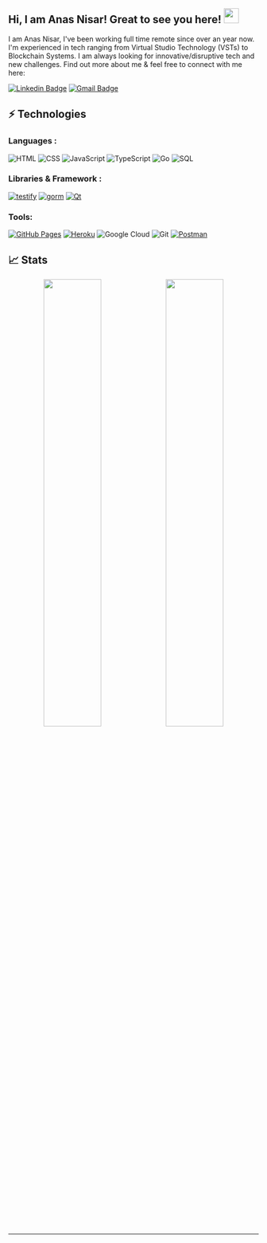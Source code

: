 ## Hi, I am Anas Nisar! Great to see you here! <img src="https://raw.githubusercontent.com/aemmadi/aemmadi/master/wave.gif" width="30px">

I am Anas Nisar, I've been working full time remote since over an year now. I'm experienced in tech ranging from Virtual Studio Technology (VSTs) to Blockchain Systems. I am always looking for innovative/disruptive tech and new challenges. Find out more about me & feel free to connect with me here:

[![Linkedin Badge](https://img.shields.io/badge/-AnasNisar-blue?style=flat-square&logo=Linkedin&logoColor=white&link=https://www.linkedin.com/in/m-anas-nisar/)](https://www.linkedin.com/in/m-anas-nisar/)
[![Gmail Badge](https://img.shields.io/badge/-anasnisar980@gmail.com-c14438?style=flat-square&logo=Gmail&logoColor=white&link=mailto:nasnisar980@gmail.com)](mailto:nasnisar980@gmail.com)


## ⚡ Technologies

### Languages :

![HTML](https://img.shields.io/badge/HTML5-E34F26?style=flat-square&logo=html5&logoColor=white)
![CSS](https://img.shields.io/badge/CSS-239120?&style=flat-square&logo=css3&logoColor=white)
![JavaScript](https://img.shields.io/badge/JavaScript-F7DF1E?style=flat-square&logo=javascript&logoColor=black)
![TypeScript](https://img.shields.io/badge/TypeScript-007ACC?style=flat-square&logo=typescript&logoColor=white)
![Go](https://img.shields.io/badge/-Golang-00599C?style=flat-square&logo=go)
![SQL](https://img.shields.io/badge/-MySQL-black?style=flat-square&logo=mysql)


### Libraries & Framework :

[![testify](https://img.shields.io/badge/-testify-green?style=flat-square&logo=testify)](https://github.com/stretchr/testify)
[![gorm](https://img.shields.io/badge/-gorm-563D7C?style=flat-square&logo=gorm)](https://gorm.io/)
[![Qt](https://img.shields.io/badge/-Qt-black?style=flat-square&logo=Qt)](https://www.qt.io/)

### Tools:

<a href="#"><img alt="GitHub Pages" src="https://img.shields.io/badge/GitHub%20Pages-%23327FC7.svg?logo=github&logoColor=white"></a> 
<a href="#"><img alt="Heroku" src="https://img.shields.io/badge/Heroku%20-%23430098.svg?logo=heroku&logoColor=white"></a>
![Google Cloud](https://img.shields.io/badge/Google%20Cloud-black?style=flat-square&logo=google-cloud)
![Git](https://img.shields.io/badge/-Git-black?style=flat-square&logo=git)
<a href="#"><img alt="Postman" src="https://img.shields.io/badge/Postman-FF6C37?logo=postman&logoColor=white"></a>

## 📈 Stats

<p align="center">

  <img width="48%" src="https://github-readme-stats.vercel.app/api?username=Kishan-Dhakan&show_icons=true&theme=tokyonight" />
  <img width="48%" src="https://github-readme-streak-stats.herokuapp.com/?user=Kishan-Dhakan&theme=tokyonight" />
</p>

<br>


-----